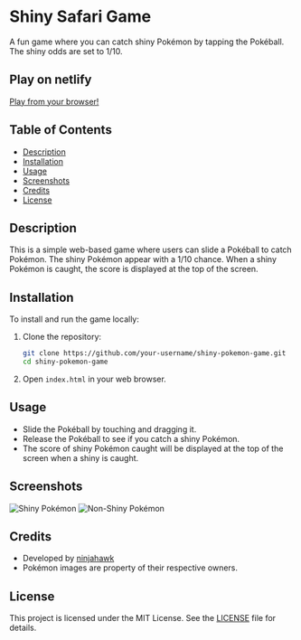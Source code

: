 # Shiny Safari Game

A fun game where you can catch shiny Pokémon by tapping the Pokéball. The shiny odds are set to 1/10.

## Play on netlify

[Play from your browser!](https://velvety-pavlova-82d2c5.netlify.app/)

## Table of Contents

- [Description](#description)
- [Installation](#installation)
- [Usage](#usage)
- [Screenshots](#screenshots)
- [Credits](#credits)
- [License](#license)

## Description

This is a simple web-based game where users can slide a Pokéball to catch Pokémon. The shiny Pokémon appear with a 1/10 chance. When a shiny Pokémon is caught, the score is displayed at the top of the screen.

## Installation

To install and run the game locally:

1. Clone the repository:

    ```sh
    git clone https://github.com/your-username/shiny-pokemon-game.git
    cd shiny-pokemon-game
    ```

2. Open `index.html` in your web browser.

## Usage

- Slide the Pokéball by touching and dragging it.
- Release the Pokéball to see if you catch a shiny Pokémon.
- The score of shiny Pokémon caught will be displayed at the top of the screen when a shiny is caught.

## Screenshots

![Shiny Pokémon](3FDAF7BC-7FBB-47ED-819F-0473A70DAED7.webp)
![Non-Shiny Pokémon](F4BA218B-36C2-416B-A217-329EB6FF6EEC.png)

## Credits

- Developed by [ninjahawk]([https://github.com/your-username](https://github.com/ninjahawk))
- Pokémon images are property of their respective owners.

## License

This project is licensed under the MIT License. See the [LICENSE](LICENSE) file for details.

